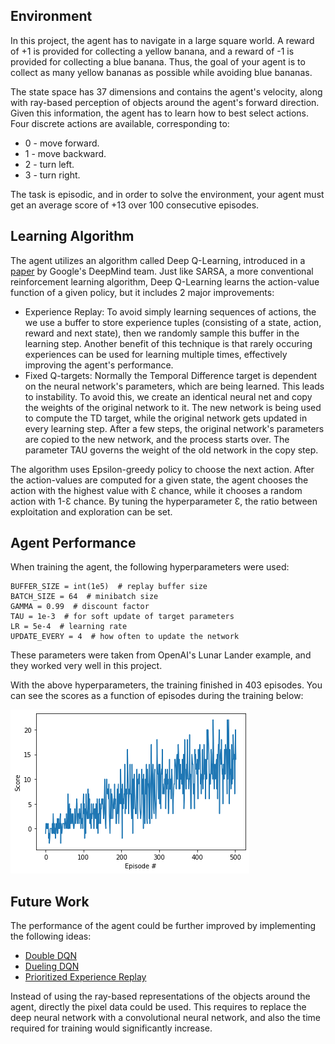 ## Environment

In this project, the agent has to navigate in a large square world. A reward of +1 is provided for collecting a yellow banana, and a reward of -1 is provided for collecting a blue banana. Thus, the goal of your agent is to collect as many yellow bananas as possible while avoiding blue bananas.

The state space has 37 dimensions and contains the agent's velocity, along with ray-based perception of objects around the agent's forward direction. Given this information, the agent has to learn how to best select actions. Four discrete actions are available, corresponding to:

- 0 - move forward.
- 1 - move backward.
- 2 - turn left.
- 3 - turn right.

The task is episodic, and in order to solve the environment, your agent must get an average score of +13 over 100 consecutive episodes.

## Learning Algorithm

The agent utilizes an algorithm called Deep Q-Learning, introduced in a [paper](https://storage.googleapis.com/deepmind-media/dqn/DQNNaturePaper.pdf) by Google's DeepMind team. Just like SARSA, a more conventional reinforcement learning algorithm, Deep Q-Learning learns the action-value function of a given policy, but it includes 2 major improvements:

- Experience Replay: To avoid simply learning sequences of actions, the we use a buffer to store experience tuples (consisting of a state, action, reward and next state), then we randomly sample this buffer in the learning step. Another benefit of this technique is that rarely occuring experiences can be used for learning multiple times, effectively improving the agent's performance.
- Fixed Q-targets: Normally the Temporal Difference target is dependent on the neural network's parameters, which are being learned. This leads to instability. To avoid this, we create an identical neural net and copy the weights of the original network to it. The new network is being used to compute the TD target, while the original network gets updated in every learning step. After a few steps, the original network's parameters are copied to the new network, and the process starts over. The parameter TAU governs the weight of the old network in the copy step.

The algorithm uses Epsilon-greedy policy to choose the next action. After the action-values are computed for a given state, the agent chooses the action with the highest value with Ɛ chance, while it chooses a random action with 1-Ɛ chance. By tuning the hyperparameter Ɛ, the ratio between exploitation and exploration can be set.

## Agent Performance

When training the agent, the following hyperparameters were used:

```
BUFFER_SIZE = int(1e5)  # replay buffer size
BATCH_SIZE = 64  # minibatch size
GAMMA = 0.99  # discount factor
TAU = 1e-3  # for soft update of target parameters
LR = 5e-4  # learning rate
UPDATE_EVERY = 4  # how often to update the network
```

These parameters were taken from OpenAI's Lunar Lander example, and they worked very well in this project.

With the above hyperparameters, the training finished in 403 episodes. You can see the scores as a function of episodes during the training below:

![Scores during the training](training.png)

## Future Work

The performance of the agent could be further improved by implementing the following ideas:

- [Double DQN](https://arxiv.org/abs/1509.06461)
- [Dueling DQN](https://arxiv.org/abs/1511.06581)
- [Prioritized Experience Replay](https://arxiv.org/abs/1511.05952)

Instead of using the ray-based representations of the objects around the agent, directly the pixel data could be used. This requires to replace the deep neural network with a convolutional neural network, and also the time required for training would significantly increase.
